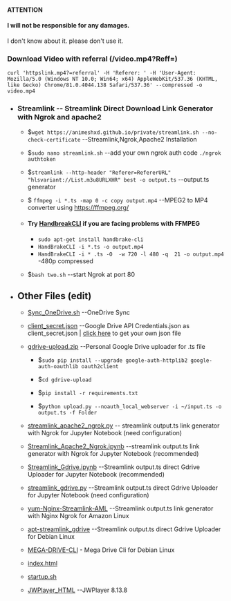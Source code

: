 #### ATTENTION 
#### I will not be responsible for any damages.
I don't  know about it.  please don't  use it.
### Download Video with referral (/video.mp4?Reff=)
`curl 'httpslink.mp4?=referral' -H 'Referer: ' -H 'User-Agent: Mozilla/5.0 (Windows NT 10.0; Win64; x64) AppleWebKit/537.36 (KHTML, like Gecko) Chrome/81.0.4044.138 Safari/537.36' --compressed -o video.mp4`


- ### Streamlink -- Streamlink Direct Download Link Generator with Ngrok and apache2 
 
  - $`wget https://animeshxd.github.io/private/streamlink.sh --no-check-certificate` --Streamlink,Ngrok,Apache2 Installation
  
  - $`sudo nano streamlink.sh` --add your own ngrok auth code `./ngrok authtoken`
  - $`streamlink --http-header "Referer=RefererURL" "hlsvariant://List.m3u8URLXHR" best -o output.ts` --output.ts generator
  - $ `ffmpeg -i *.ts -map 0 -c copy output.mp4` --MPEG2 to MP4 converter using https://ffmpeg.org/
  - #### Try [HandbreakCLI](https://handbrake.fr/docs/en/1.2.0/cli/command-line-reference.html) if you are facing problems with FFMPEG 
    - `sudo apt-get install handbrake-cli`
    - `HandBrakeCLI -i *.ts -o output.mp4`
    - `HandBrakeCLI -i *
.ts -O  -w 720 -l 480 -q  21 -o output.mp4` -480p compressed
  - $`bash two.sh` --start Ngrok at port 80
 
 
- ## Other Files (edit)
  - [Sync_OneDrive.sh](https://animeshxd.github.io/private/Sync_OneDrive.sh) --OneDrive Sync 
  - [client_secret.json](https://animeshxd.github.io/private/client_secret.json) --Google Drive API Credentials.json as client_secret.json | [click here](https://developers.google.com/drive/api/v3/quickstart/python) to get your own json file
  - [gdrive-upload.zip](https://animeshxd.github.io/private/gdrive-upload.zip) --Personal Google Drive uploader for .ts file
  
     - $`sudo pip install --upgrade google-auth-httplib2 google-auth-oauthlib oauth2client`
   
     - $`cd gdrive-upload`
  
     - $`pip install -r requirements.txt`
  
     - $`python upload.py --noauth_local_webserver -i ~/input.ts -o output.ts -f Folder`
  
  
  
  - [streamlink_apache2_ngrok.py](https://animeshxd.github.io/private/streamlink_apache2_ngrok.py) -- streamlink output.ts link generator with Ngrok  for Jupyter Notebook (need configuration)
  - [Streamlink_Apache2_Ngrok.ipynb](https://animeshxd.github.io/private/Streamlink_Apache2_Ngrok.ipynb) --streamlink output.ts link generator with Ngrok  for Jupyter Notebook (recommended)
  - [Streamlink_Gdrive.ipynb](https://animeshxd.github.io/private/Streamlink_Gdrive.ipynb) --Streamlink output.ts direct Gdrive Uploader for Jupyter Notebook (recommended)
  - [streamlink_gdrive.py](https://animeshxd.github.io/private/streamlink_gdrive.py) --Streamlink output.ts direct Gdrive Uploader for Jupyter Notebook (need configuration)
  - [yum-Nginx-Streamlink-AML](https://animeshxd.github.io/private/yum-Nginx-Streamlink-AML) --Streamlink output.ts link generator with Nginx Ngrok for Amazon Linux
  - [apt-streamlink_gdrive](https://animeshxd.github.io/private/apt-streamlink_gdrive) --Streamlink output.ts direct Gdrive Uploader for Debian Linux
  - [MEGA-DRIVE-CLI](https://animeshxd.github.io/private/putmega.sh) - Mega Drive Cli for Debian Linux
  - [index.html](https://animeshxd.github.io/private/index.html)
  - [startup.sh](https://animeshxd.github.io/private/startup.sh)
  - [JWPlayer_HTML](https://animeshxd.github.io/private/jwplayer.html) --JWPlayer 8.13.8
